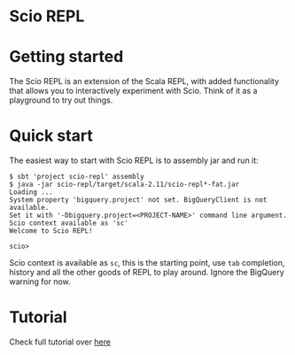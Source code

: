 Scio REPL
=========

# Getting started

The Scio REPL is an extension of the Scala REPL, with added functionality that allows you to
interactively experiment with Scio. Think of it as a playground to try out things.

# Quick start

The easiest way to start with Scio REPL is to assembly jar and run it:

```
$ sbt 'project scio-repl' assembly
$ java -jar scio-repl/target/scala-2.11/scio-repl*-fat.jar
Loading ...
System property 'bigquery.project' not set. BigQueryClient is not available.
Set it with '-Dbigquery.project=<PROJECT-NAME>' command line argument.
Scio context available as 'sc'
Welcome to Scio REPL!

scio>
```

Scio context is available as `sc`, this is the starting point, use `tab` completion, history and
all the other goods of REPL to play around. Ignore the BigQuery warning for now.

# Tutorial

Check full tutorial over [here](https://github.com/spotify/scio/wiki/Scio-REPL#local-pipeline)
